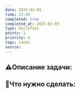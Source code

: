 ```yaml
---
date: 2025-03-09
time: 23:39
completed: true
completed_at: 2025-03-09
type: DailyTask
points: 1
priority: 4
tags: tasks
source: 
---
```


## ⚠️Описание задачи:



## 📝Что нужно сделать:
